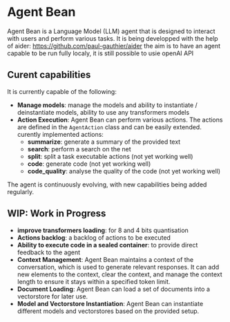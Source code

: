 # Agent Bean
Agent Bean is a Language Model (LLM) agent that is designed to interact with users and perform various tasks. 
It is being developped with the help of aider: https://github.com/paul-gauthier/aider
the aim is to have an agent capable to be run fully localy, it is still possible to usie openAI API

## Curent capabilities
It is currently capable of the following:
- **Manage models**: manage the models and ability to instantiate / deinstantiate models, ability to use any transformers models 
- **Action Execution**: Agent Bean can perform various actions. The actions are defined in the `AgentAction` class and can be easily extended. curently implemented actions:
  -  **summarize**: generate a summary of the provided text
  -  **search**: perform a search on the net
  -  **split**: split a task executable actions (not yet working well)
  -  **code**: generate code (not yet working well)
  -  **code_quality**: analyse the quality of the code (not yet working well)

The agent is continuously evolving, with new capabilities being added regularly.

## WIP: Work in Progress 
- **improve transformers loading**: for 8 and 4 bits quantisation
- **Actions backlog**: a backlog of actions to be executed
- **Ability to execute code in a sealed container**: to provide direct feedback to the agent
- **Context Management**: Agent Bean maintains a context of the conversation, which is used to generate relevant responses. It can add new elements to the context, clear the context, and manage the context length to ensure it stays within a specified token limit.
- **Document Loading**: Agent Bean can load a set of documents into a vectorstore for later use.
- **Model and Vectorstore Instantiation**: Agent Bean can instantiate different models and vectorstores based on the provided setup.



